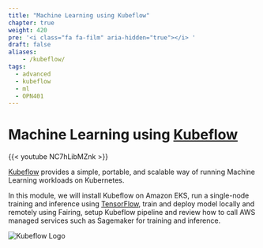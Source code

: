 ```yaml
---
title: "Machine Learning using Kubeflow"
chapter: true
weight: 420
pre: '<i class="fa fa-film" aria-hidden="true"></i> '
draft: false
aliases:
    - /kubeflow/
tags:
  - advanced
  - kubeflow
  - ml
  - OPN401
---
```


# Machine Learning using [Kubeflow](https://kubeflow.org/)

{{< youtube NC7hLibMZnk >}}

[Kubeflow](https://kubeflow.org) provides a simple, portable, and scalable way of running Machine Learning workloads on Kubernetes.

In this module, we will install Kubeflow on Amazon EKS, run a single-node training and inference using [TensorFlow](https://tensorflow.org/), train and deploy model locally and remotely using Fairing, setup Kubeflow pipeline and review how to call AWS managed services such as Sagemaker for training and inference.

![Kubeflow Logo](/images/kubeflow/kubeflow.svg)
